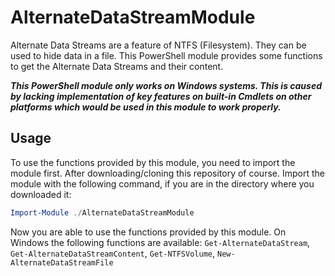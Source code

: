 # AlternateDataStreamModule

Alternate Data Streams are a feature of NTFS (Filesystem). They can be used to hide data in a file. This PowerShell module provides some functions to get the Alternate Data Streams and their content.

***This PowerShell module only works on Windows systems. This is caused by lacking implementation of key features on built-in Cmdlets on other platforms which would be used in this module to work properly.***

## Usage

To use the functions provided by this module, you need to import the module first. After downloading/cloning this repository of course. Import the module with the following command, if you are in the directory where you downloaded it:

```` PowerShell
Import-Module ./AlternateDataStreamModule
````

Now you are able to use the functions provided by this module. On Windows the following functions are available: `Get-AlternateDataStream`, `Get-AlternateDataStreamContent`, `Get-NTFSVolume`, `New-AlternateDataStreamFile`
